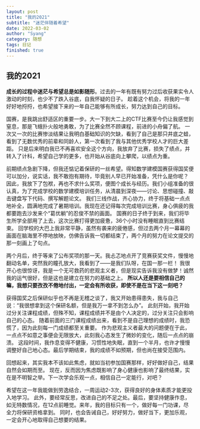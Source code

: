 ```yaml
---
layout: post
title: "我的2021"
subtitle: "迷茫伴随着希望"
date: 2022-03-02
author: "Syang"
category: 随想
tags: 日记
finished: true
---
```


## 我的2021  

**成长的过程中迷茫与希望总是如影随形**。过去的一年有既有努力过后收获果实令人激动的时刻，也少不了跌入谷底，自我怀疑的日子。
趁着这个机会，将我的一年好好地捋捋，也希望接下来的一年自己能够有所成长，努力达到自己的目标。  
  
国赛，是我跳出舒适区的重要一步。大一下到大二上的CTF比赛至今仍让我感觉到窒息，那是飞蛾扑火般地勇敢，为了比赛全然不顾课程，前进的小舟偏了航。
一次又一次的比赛惨淡结果让我明白基础知识的欠缺，看到了自己是那只井底之蛙，看到了无数优秀的前辈和同龄人，第一次看到了我与其他优秀学校人才的巨大差距。
只是后来明白我已不再喜欢安全这个方向，我放弃了比赛，损失了绩点，并转入了计科，希望自己学的更多，也开始从谷底向上攀爬，以绩点为重。  

前期绩点急剧下降，但我还惦记着保研的一丝希望。得知数学建模国赛获得国奖便可以加分，说实话，我不敢抱有期待，毕竟别人早已开始准备，凭什么是你呢？
因此，我放下了包袱，再也不求什么奖项，便图个成长与经历。我们小组准备的很认真，为了完成学校的数学建模培训任务，从清晨到深夜——讨论、思想碰撞、敲击键盘写下代码、撰写解题论文。
我们三线作战，齐心协力，终于将基础一点点地补全，圆满地完成了暑期培训。我现在还记得每次完成培训比赛，身心俱疲的我都要跑去沙发来个“葛优躺”的忍俊不禁的画面。
国赛的日子终于到来，我们将毕生所学全部用了上去，这次比赛打得更加疲惫，36个小时没有睡眠直到比赛结束。
回学校的大巴上我非常平静，虽然有袭来的疲倦感，但过去两个月一幕幕的画面在脑海里不停地放映，仿佛告诉我一切都结束了，两个月的努力在论文提交的那一刻画上了句点。  

两个月后，终于等来了公布奖项的那一天。我忐忑地点开了竞赛获奖文件，慢慢地翻动名单，突然我的瞳孔放大，我看到了——是我们队呀，在国一那一栏！
我很开心也很惊讶，我是一个无可救药的悲观主义者，但是现实告诉我没有做梦！诚然我的运气很好，但是这也是建立在努力的基础之上。
**所以人还是要相信自己的嘛，我想只要孜孜不倦地付出，一定会有所收获，即使不是在当下这一刻吧？**

获得国奖之后保研似乎也不再是无稽之谈了，我又开始患得患失，我与自己说：“我很想拿到这个保研名额，但是我万一拿不到怎么办”。
此刻开始，我开始过分关注课程成绩，但殊不知，课程成绩并不是由个人决定的，过分关注只会影响自己的心态。
随着前面的三门课程成绩出来，看到不是自己理想的成绩时，我恐慌了，因为此刻每一门成绩都至关重要。
作为悲观主义者最大的问题便在于此，一点点不如意之事便会无限放大，此刻我心态发生了微妙的变化，随后一点点的崩溃。
这段时间，我作息变得不健康，习惯性地失眠，直到一个半月，也许才慢慢调整好自己地心态。最后学期结束，我的成绩不如预期，但也尚在接受范围内。  

回想起来，其实我本不该如此焦虑，就如当初参加国赛那样，好好做好自己，结果自然会如期而至。
现在，反而因为焦虑既影响了身心健康也影响了最终结果，实在是不明智之举。下一次学会乐观一点，相信自己一定能行，对吧？  

希望在这一年我能做到劳逸结合，一周运动2-3次，获得良好的身体素质才能更投入地学习。
此外，要经常反思，改进自己的不足之处。最后，要坚持健康作息，如无特数情况，在12点前睡觉。来年，我的目标只有一个，做好每一门功课，尽全力将保研资格拿到。
同时，也会告诫自己，好好努力，做好当下，更加乐观，一定会开心地取得自己想要的结果。
